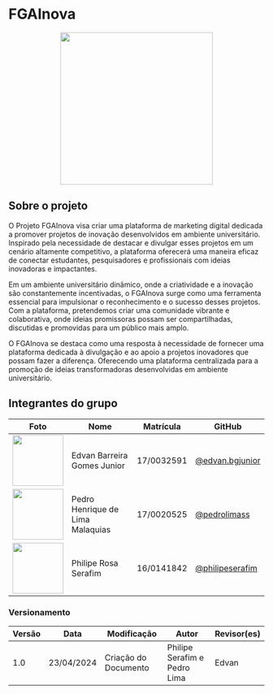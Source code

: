 # FGAInova

<div align="center">
<p style="display: flex; justify-content: center;">
    <img src='https://i.ibb.co/h7hg8PL/logo-Botom-Info.png' width="300" height="auto">
</p>
</div>


## Sobre o projeto

O Projeto FGAInova visa criar uma plataforma de marketing digital dedicada a promover projetos de inovação desenvolvidos em ambiente universitário. Inspirado pela necessidade de destacar e divulgar esses projetos em um cenário altamente competitivo, a plataforma oferecerá uma maneira eficaz de conectar estudantes, pesquisadores e profissionais com ideias inovadoras e impactantes.

Em um ambiente universitário dinâmico, onde a criatividade e a inovação são constantemente incentivadas, o FGAInova surge como uma ferramenta essencial para impulsionar o reconhecimento e o sucesso desses projetos. Com a plataforma, pretendemos criar uma comunidade vibrante e colaborativa, onde ideias promissoras possam ser compartilhadas, discutidas e promovidas para um público mais amplo.

O FGAInova se destaca como uma resposta à necessidade de fornecer uma plataforma dedicada à divulgação e ao apoio a projetos inovadores que possam fazer a diferença. Oferecendo uma plataforma centralizada para a promoção de ideias transformadoras desenvolvidas em ambiente universitário.


## Integrantes do grupo

| Foto                                                                                                  | Nome                             | Matrícula  | GitHub                                               |
| ----------------------------------------------------------------------------------------------------- | -------------------------------- | ---------- | ---------------------------------------------------- |
| <img src="https://avatars.githubusercontent.com/u/54152857?v=4" width="100">                          | Edvan Barreira Gomes Junior      | 17/0032591 | [@edvan.bgjunior](https://gitlab.com/edvan.bgjunior) |
| <img src="https://gitlab.com/uploads/-/system/user/avatar/6546514/avatar.png?width=100" width="100">  | Pedro Henrique de Lima Malaquias | 17/0020525 | [@pedrolimass](https://gitlab.com/PedroLimass)       |
| <img src="https://gitlab.com/uploads/-/system/user/avatar/10341560/avatar.png?width=100" width="100"> | Philipe Rosa Serafim             | 16/0141842 | [@philipeserafim](https://gitlab.com/philipeserafim) |

### Versionamento

| Versão | Data       | Modificação          | Autor                        | Revisor(es) |
| ------ | ---------- | -------------------- | ---------------------------- | ----------- |
| 1.0    | 23/04/2024 | Criação do Documento | Philipe Serafim e Pedro Lima | Edvan       |

